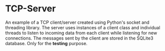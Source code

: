 # TCP-Server

An example of a TCP client/server created using Python's socket and threading library. 
The server uses instances of a client class and individual threads to listen to incoming data from each client while listening for new connections. 
The messages sent by the client are stored in the SQLite3 database. Only for the **testing** purpose.
